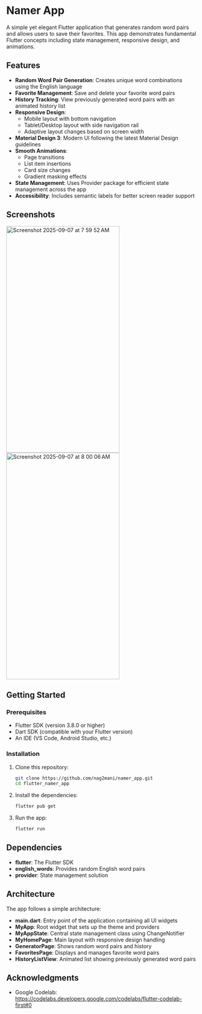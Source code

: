 # Namer App

A simple yet elegant Flutter application that generates random word pairs and allows users to save their favorites. This app demonstrates fundamental Flutter concepts including state management, responsive design, and animations.

## Features

- **Random Word Pair Generation**: Creates unique word combinations using the English language
- **Favorite Management**: Save and delete your favorite word pairs
- **History Tracking**: View previously generated word pairs with an animated history list
- **Responsive Design**: 
  - Mobile layout with bottom navigation
  - Tablet/Desktop layout with side navigation rail
  - Adaptive layout changes based on screen width
- **Material Design 3**: Modern UI following the latest Material Design guidelines
- **Smooth Animations**:
  - Page transitions
  - List item insertions
  - Card size changes
  - Gradient masking effects
- **State Management**: Uses Provider package for efficient state management across the app
- **Accessibility**: Includes semantic labels for better screen reader support

## Screenshots
<img width="300" height="600" alt="Screenshot 2025-09-07 at 7 59 52 AM" src="https://github.com/user-attachments/assets/62f0f4b4-3ad9-4c29-8a54-2e7cf077888d" />

<img width="300" height="600" alt="Screenshot 2025-09-07 at 8 00 06 AM" src="https://github.com/user-attachments/assets/6636d85f-0112-4a34-95b2-d9811b780ed8" />


## Getting Started

### Prerequisites

- Flutter SDK (version 3.8.0 or higher)
- Dart SDK (compatible with your Flutter version)
- An IDE (VS Code, Android Studio, etc.)

### Installation

1. Clone this repository:
   ```bash
   git clone https://github.com/nag2mani/namer_app.git
   cd flutter_namer_app
   ```

2. Install the dependencies:
   ```bash
   flutter pub get
   ```

3. Run the app:
   ```bash
   flutter run
   ```

## Dependencies

- **flutter**: The Flutter SDK
- **english_words**: Provides random English word pairs
- **provider**: State management solution

## Architecture

The app follows a simple architecture:

- **main.dart**: Entry point of the application containing all UI widgets
- **MyApp**: Root widget that sets up the theme and providers
- **MyAppState**: Central state management class using ChangeNotifier
- **MyHomePage**: Main layout with responsive design handling
- **GeneratorPage**: Shows random word pairs and history
- **FavoritesPage**: Displays and manages favorite word pairs
- **HistoryListView**: Animated list showing previously generated word pairs


## Acknowledgments

- Google Codelab: https://codelabs.developers.google.com/codelabs/flutter-codelab-first#0
